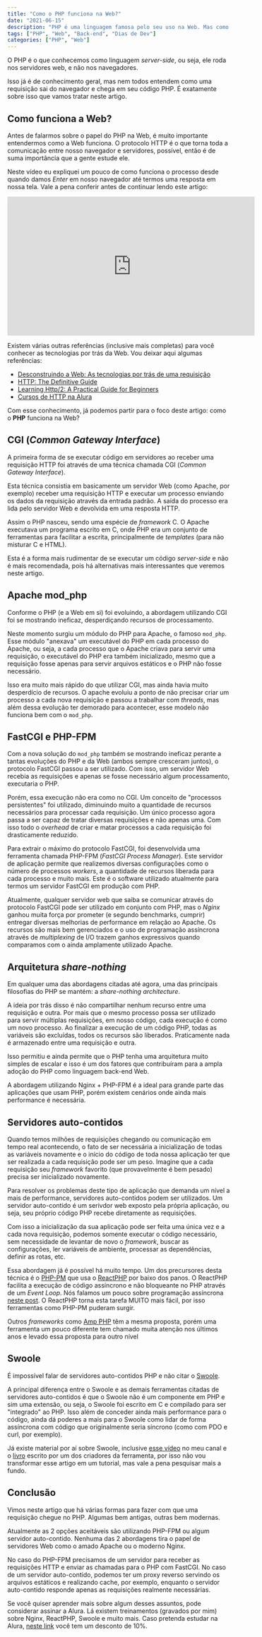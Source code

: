 ```yaml
---
title: "Como o PHP funciona na Web?"
date: "2021-06-15"
description: "PHP é uma linguagem famosa pelo seu uso na Web. Mas como o PHP realmente funciona na Web?"
tags: ["PHP", "Web", "Back-end", "Dias de Dev"]
categories: ["PHP", "Web"]
---
```

O PHP é o que conhecemos como linguagem _server-side_, ou seja, ele roda nos servidores web, e não nos navegadores.

Isso já é de conhecimento geral, mas nem todos entendem como uma requisição sai do navegador e chega em seu código PHP. É exatamente sobre isso que vamos tratar neste artigo.

## Como funciona a Web?

Antes de falarmos sobre o papel do PHP na Web, é muito importante entendermos como a Web funciona. O protocolo HTTP é o que torna toda a comunicação entre nosso navegador e servidores, possível, então é de suma importância que a gente estude ele.

Neste vídeo eu expliquei um pouco de como funciona o processo desde quando damos _Enter_ em nosso navegador até termos uma resposta em nossa tela. Vale a pena conferir antes de continuar lendo este artigo:

<iframe width="560" height="315" src="https://www.youtube-nocookie.com/embed/B2IWlnJ_dt0" title="YouTube video player" frameborder="0" allow="accelerometer; autoplay; clipboard-write; encrypted-media; gyroscope; picture-in-picture" allowfullscreen></iframe>

Existem várias outras referências (inclusive mais completas) para você conhecer as tecnologias por trás da Web. Vou deixar aqui algumas referências:
- [Desconstruindo a Web: As tecnologias por trás de uma requisição](https://amzn.to/3lzFVkD)
- [HTTP: The Definitive Guide](https://amzn.to/35k9rT1)
- [Learning Http/2: A Practical Guide for Beginners](https://amzn.to/3gEgz22)
- [Cursos de HTTP na Alura](https://www.alura.com.br/promocao/diasdedev)

Com esse conhecimento, já podemos partir para o foco deste artigo: como o **PHP** funciona na Web?

## CGI (_Common Gateway Interface_)

A primeira forma de se executar código em servidores ao receber uma requisição HTTP foi através de uma técnica chamada CGI (_Common Gateway Interface_).

Esta técnica consistia em basicamente um servidor Web (como Apache, por exemplo) receber uma requisição HTTP e executar um processo enviando os dados da requisição através da entrada padrão. A saída do processo era lida pelo servidor Web e devolvida em uma resposta HTTP.

Assim o PHP nasceu, sendo uma espécie de _framework_ C. O Apache executava um programa escrito em C, onde PHP era um conjunto de ferramentas para facilitar a escrita, principalmente de _templates_ (para não misturar C e HTML).

Esta é a forma mais rudimentar de se executar um código _server-side_ e não é mais recomendada, pois há alternativas mais interessantes que veremos neste artigo.

## Apache mod_php

Conforme o PHP (e a Web em si) foi evoluindo, a abordagem utilizando CGI foi se mostrando ineficaz, desperdiçando recursos de processamento.

Neste momento surgiu um módulo do PHP para Apache, o famoso `mod_php`. Esse módulo "anexava" um executável do PHP em cada processo do Apache, ou seja, a cada processo que o Apache criava para servir uma requisição, o executável do PHP era também inicializado, mesmo que a requisição fosse apenas para servir arquivos estáticos e o PHP não fosse necessário.

Isso era muito mais rápido do que utilizar CGI, mas ainda havia muito desperdício de recursos. O apache evoluiu a ponto de não precisar criar um processo a cada nova requisição e passou a trabalhar com _threads_, mas além dessa evolução ter demorado para acontecer, esse modelo não funciona bem com o `mod_php`.

## FastCGI e PHP-FPM

Com a nova solução do `mod_php` também se mostrando ineficaz perante a tantas evoluções do PHP e da Web (ambos sempre cresceram juntos), o protocolo FastCGI passou a ser utilizado. Com isso, um servidor Web recebia as requisições e apenas se fosse necessário algum processamento, executaria o PHP.

Porém, essa execução não era como no CGI. Um conceito de "processos persistentes" foi utilizado, diminuindo muito a quantidade de recursos necessários para processar cada requisição. Um único processo agora passa a ser capaz de tratar diversas requisições e não apenas uma. Com isso todo o _overhead_ de criar e matar processos a cada requisição foi drasticamente reduzido.

Para extrair o máximo do protocolo FastCGI, foi desenvolvida uma ferramenta chamada PHP-FPM (_FastCGI Process Manager_). Este servidor de aplicação permite que realizemos diversas configurações como o número de processos _workers_, a quantidade de recursos liberada para cada processo e muito mais. Este é o software utilizado atualmente para termos um servidor FastCGI em produção com PHP.

Atualmente, qualquer servidor web que saiba se comunicar através do protocolo FastCGI pode ser utilizado em conjunto com PHP, mas o _Nginx_ ganhou muita força por prometer (e segundo benchmarks, cumprir) entregar diversas melhorias de performance em relação ao Apache. Os recursos são mais bem gerenciados e o uso de programação assíncrona através de _multiplexing_ de I/O trazem ganhos expressivos quando comparamos com o ainda amplamente utilizado Apache.

## Arquitetura _share-nothing_

Em qualquer uma das abordagens citadas até agora, uma das principais filosofias do PHP se mantém: a _share-nothing architecture_.

A ideia por trás disso é não compartilhar nenhum recurso entre uma requisição e outra. Por mais que o mesmo processo possa ser utilizado para servir múltiplas requisições, em nosso código, cada execução é como um novo processo. Ao finalizar a execução de um código PHP, todas as variáveis são excluídas, todos os recursos são liberados. Praticamente nada é armazenado entre uma requisição e outra.

Isso permitiu e ainda permite que o PHP tenha uma arquitetura muito simples de escalar e isso é um dos fatores que contribuíram para a ampla adoção do PHP como linguagem back-end Web.

A abordagem utilizando Nginx + PHP-FPM é a ideal para grande parte das aplicações que usam PHP, porém existem cenários onde ainda mais performance é necessária.

## Servidores auto-contidos

Quando temos milhões de requisições chegando ou comunicação em tempo real acontecendo, o fato de ser necessária a inicialização de todas as variáveis novamente e o início do código de toda nossa aplicação ter que ser realizada a cada requisição pode ser um peso. Imagine que a cada requisição seu _framework_ favorito (que provavelmente é bem pesado) precisa ser inicializado novamente.

Para resolver os problemas deste tipo de aplicação que demanda um nível a mais de performance, servidores auto-contidos podem ser utilizados. Um servidor auto-contido é um serivdor web exposto pela própria aplicação, ou seja, seu próprio código PHP recebe diretamente as requisições.

Com isso a inicialização da sua aplicação pode ser feita uma única vez e a cada nova requisição, podemos somente executar o código necessário, sem necessidade de levantar de novo o _framework_, buscar as configurações, ler variáveis de ambiente, processar as dependências, definir as rotas, etc.

Essa abordagem já é possível há muito tempo. Um dos precursores desta técnica é o [PHP-PM](https://github.com/php-pm/php-pm) que usa o [ReactPHP](https://reactphp.org/) por baixo dos panos. O ReactPHP facilita a execução de código assíncrono e não bloqueante no PHP através de um _Event Loop_. Nós falamos um pouco sobre programação assíncrona [neste post](/2020-09-16-php-assincrono-de-forma-nativa/). O ReactPHP torna esta tarefa MUITO mais fácil, por isso ferramentas como PHP-PM puderam surgir.

Outros _frameworks_ como [Amp PHP](https://amphp.org/) têm a mesma proposta, porém uma ferramenta um pouco diferente tem chamado muita atenção nos últimos anos e levado essa proposta para outro nível

## Swoole

É impossível falar de servidores auto-contidos PHP e não citar o [Swoole](https://www.swoole.co.uk/).

A principal diferença entre o Swoole e as demais ferramentas citadas de servidores auto-contidos é que o Swoole não é um componente em PHP e sim uma extensão, ou seja, o Swoole foi escrito em C e compilado para ser "integrado" ao PHP. Isso além de conceder ainda mais performance para o código, ainda dá poderes a mais para o Swoole como lidar de forma assíncrona com código que originalmente seria síncrono (como com PDO e curl, por exemplo).

Já existe material por aí sobre Swoole, inclusive [esse vídeo](https://youtu.be/GCECSLtT49U) no meu canal e o [livro](https://amzn.to/3gxamov) escrito por um dos criadores da ferramenta, por isso não vou transformar esse artigo em um tutorial, mas vale a pena pesquisar mais a fundo.

## Conclusão

Vimos neste artigo que há várias formas para fazer com que uma requisição chegue no PHP. Algumas bem antigas, outras bem modernas.

Atualmente as 2 opções aceitáveis são utilizando PHP-FPM ou algum servidor auto-contido. Nenhuma das 2 abordagens tira o papel de servidores Web como o amado Apache ou o moderno Nginx.

No caso do PHP-FPM precisamos de um servidor para receber as requisições HTTP e enviar as chamadas para o PHP com FastCGI. No caso de um servidor auto-contido, podemos ter um proxy reverso servindo os arquivos estáticos e realizando cache, por exemplo, enquanto o servidor auto-contido responde apenas as requisições realmente necessárias.

Se você quiser aprender mais sobre algum desses assuntos, pode considerar assinar a Alura. Lá existem treinamentos (gravados por mim) sobre Nginx, ReactPHP, Swoole e muito mais. Caso pretenda estudar na Alura, [neste link](https://www.alura.com.br/promocao/diasdedev) você tem um desconto de 10%.
